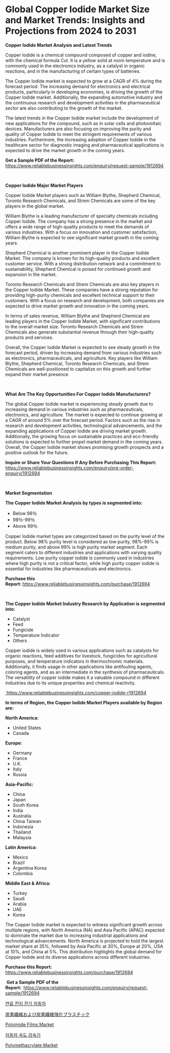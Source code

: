 <p><h1>Global Copper Iodide Market Size and Market Trends: Insights and Projections from 2024 to 2031</h1></p><p><strong>Copper Iodide Market Analysis and Latest Trends</strong></p>
<p><p>Copper Iodide is a chemical compound composed of copper and iodine, with the chemical formula CuI. It is a yellow solid at room temperature and is commonly used in the electronics industry, as a catalyst in organic reactions, and in the manufacturing of certain types of batteries.</p><p>The Copper Iodide market is expected to grow at a CAGR of 4% during the forecast period. The increasing demand for electronics and electrical products, particularly in developing economies, is driving the growth of the Copper Iodide market. Additionally, the expanding automotive industry and the continuous research and development activities in the pharmaceutical sector are also contributing to the growth of the market.</p><p>The latest trends in the Copper Iodide market include the development of new applications for the compound, such as in solar cells and photovoltaic devices. Manufacturers are also focusing on improving the purity and quality of Copper Iodide to meet the stringent requirements of various industries. Furthermore, the increasing adoption of Copper Iodide in the healthcare sector for diagnostic imaging and pharmaceutical applications is expected to drive the market growth in the coming years.</p></p>
<p><strong>Get a Sample PDF of the Report:&nbsp;</strong> <a href="https://www.reliablebusinessinsights.com/enquiry/request-sample/1912694">https://www.reliablebusinessinsights.com/enquiry/request-sample/1912694</a></p>
<p>&nbsp;</p>
<p><strong>Copper Iodide Major Market Players</strong></p>
<p><p>Copper Iodide Market players such as William Blythe, Shepherd Chemical, Toronto Research Chemicals, and Strem Chemicals are some of the key players in the global market. </p><p>William Blythe is a leading manufacturer of specialty chemicals including Copper Iodide. The company has a strong presence in the market and offers a wide range of high-quality products to meet the demands of various industries. With a focus on innovation and customer satisfaction, William Blythe is expected to see significant market growth in the coming years.</p><p>Shepherd Chemical is another prominent player in the Copper Iodide Market. The company is known for its high-quality products and excellent customer service. With a strong distribution network and a commitment to sustainability, Shepherd Chemical is poised for continued growth and expansion in the market.</p><p>Toronto Research Chemicals and Strem Chemicals are also key players in the Copper Iodide Market. These companies have a strong reputation for providing high-purity chemicals and excellent technical support to their customers. With a focus on research and development, both companies are expected to drive market growth and innovation in the coming years.</p><p>In terms of sales revenue, William Blythe and Shepherd Chemical are leading players in the Copper Iodide Market, with significant contributions to the overall market size. Toronto Research Chemicals and Strem Chemicals also generate substantial revenue through their high-quality products and services.</p><p>Overall, the Copper Iodide Market is expected to see steady growth in the forecast period, driven by increasing demand from various industries such as electronics, pharmaceuticals, and agriculture. Key players like William Blythe, Shepherd Chemical, Toronto Research Chemicals, and Strem Chemicals are well-positioned to capitalize on this growth and further expand their market presence.</p></p>
<p>&nbsp;</p>
<p><strong>What Are The Key Opportunities For Copper Iodide Manufacturers?</strong></p>
<p><p>The global Copper Iodide market is experiencing steady growth due to increasing demand in various industries such as pharmaceuticals, electronics, and agriculture. The market is expected to continue growing at a CAGR of around 5% over the forecast period. Factors such as the rise in research and development activities, technological advancements, and the expanding applications of Copper Iodide are driving market growth. Additionally, the growing focus on sustainable practices and eco-friendly solutions is expected to further propel market demand in the coming years. Overall, the Copper Iodide market shows promising growth prospects and a positive outlook for the future.</p></p>
<p><strong>Inquire or Share Your Questions If Any Before Purchasing This Report:</strong> <a href="https://www.reliablebusinessinsights.com/enquiry/pre-order-enquiry/1912694">https://www.reliablebusinessinsights.com/enquiry/pre-order-enquiry/1912694</a></p>
<p>&nbsp;</p>
<p><strong>Market Segmentation</strong></p>
<p><strong>The Copper Iodide Market Analysis by types is segmented into:</strong></p>
<p><ul><li>Below 98％</li><li>98％-99％</li><li>Above 99％</li></ul></p>
<p><p>Copper Iodide market types are categorized based on the purity level of the product. Below 98% purity level is considered as low purity, 98%-99% is medium purity, and above 99% is high purity market segment. Each segment caters to different industries and applications with varying quality requirements. Low purity copper iodide is commonly used in industries where high purity is not a critical factor, while high purity copper iodide is essential for industries like pharmaceuticals and electronics.</p></p>
<p><strong>Purchase this Report:&nbsp;</strong><a href="https://www.reliablebusinessinsights.com/purchase/1912694">https://www.reliablebusinessinsights.com/purchase/1912694</a></p>
<p>&nbsp;</p>
<p><strong>The Copper Iodide Market Industry Research by Application is segmented into:</strong></p>
<p><ul><li>Catalyst</li><li>Feed</li><li>Fungicide</li><li>Temperature Indicator</li><li>Others</li></ul></p>
<p><p>Copper iodide is widely used in various applications such as catalysts for organic reactions, feed additives for livestock, fungicides for agricultural purposes, and temperature indicators in thermochromic materials. Additionally, it finds usage in other applications like antifouling agents, coloring agents, and as an intermediate in the synthesis of pharmaceuticals. The versatility of copper iodide makes it a valuable compound in different industries due to its unique properties and chemical reactivity.</p></p>
<p><a href="https://www.reliablebusinessinsights.com/copper-iodide-r1912694">&nbsp;https://www.reliablebusinessinsights.com/copper-iodide-r1912694</a></p>
<p><strong>In terms of Region, the Copper Iodide Market Players available by Region are:</strong></p>
<p>
    <p> <strong> North America: </strong>
        <ul>
            <li>United States</li>
            <li>Canada</li>
        </ul>
        </p> 
    <p> <strong> Europe: </strong>
        <ul>
            <li>Germany</li>
            <li>France</li>
            <li>U.K.</li>
            <li>Italy</li>
            <li>Russia</li>
        </ul>
        </p> 
    <p> <strong> Asia-Pacific: </strong>
        <ul>
            <li>China</li>
            <li>Japan</li>
            <li>South Korea</li>
            <li>India</li>
            <li>Australia</li>
            <li>China Taiwan</li>
            <li>Indonesia</li>
            <li>Thailand</li>
            <li>Malaysia</li>
        </ul>
        </p> 
    <p> <strong> Latin America: </strong>
        <ul>
            <li>Mexico</li>
            <li>Brazil</li>
            <li>Argentina Korea</li>
            <li>Colombia</li>
        </ul>
        </p> 
    <p> <strong> Middle East & Africa: </strong>
        <ul>
            <li>Turkey</li>
            <li>Saudi</li>
            <li>Arabia</li>
            <li>UAE</li>
            <li>Korea</li>
        </ul>
    </p>
    </p>
<p><p>The Copper Iodide market is expected to witness significant growth across multiple regions, with North America (NA) and Asia Pacific (APAC) expected to dominate the market due to increasing industrial applications and technological advancements. North America is projected to hold the largest market share at 35%, followed by Asia Pacific at 30%, Europe at 20%, USA at 10%, and China at 5%. This distribution highlights the global demand for Copper Iodide and its diverse applications across different industries.</p></p>
<p><strong>Purchase this Report: </strong><a href="https://www.reliablebusinessinsights.com/purchase/1912694">https://www.reliablebusinessinsights.com/purchase/1912694</a></p>
<p>&nbsp;<strong>Get a Sample PDF of the Report:&nbsp;&nbsp;</strong><a href="https://www.reliablebusinessinsights.com/enquiry/request-sample/1912694">https://www.reliablebusinessinsights.com/enquiry/request-sample/1912694</a></p>
<p><strong></strong></p>
<p><p><a href="https://medium.com/@justynwelch/2024%EB%85%84%EB%B6%80%ED%84%B0-2031%EB%85%84%EA%B9%8C%EC%A7%80%EC%9D%98-%EC%97%B0%EB%A3%8C%EC%A0%84%EC%A7%80-%EC%A0%84%EA%B8%B0-%EC%9E%90%EB%8F%99%EC%B0%A8-%EC%8B%9C%EC%9E%A5-%EC%84%B1%EC%9E%A5-%EC%A0%84%EB%A7%9D-%EB%B0%8F-%EC%8B%9C%EC%9E%A5-%EB%8F%99%ED%96%A5-%EB%B6%84%EC%84%9D%EC%97%90-%EB%94%B0%EB%A5%B8-%EA%B0%80%EC%97%B0%EC%84%A4%EB%A5%A0-cagr-%EC%9D%80-8-%EB%A1%9C-%EC%98%88%EC%B8%A1%EB%90%98%EB%A9%B0-%EC%9D%91%EC%9A%A9%ED%94%84%EB%A1%9C%EA%B7%B8%EB%9E%A8-%EC%A7%80%EC%97%AD%EC%A0%81-%EC%A0%84%EB%A7%9D-%EB%B0%8F-%EC%88%98%EC%9D%B5%EC%97%90-%EB%8C%80%ED%95%9C-5cda4ca9abff">연료 전지 전기 자동차</a></p><p><a href="https://medium.com/@aidalakin1973/%E5%9C%B0%E7%90%83%E8%A6%8F%E6%A8%A1%E3%81%AE%E7%82%AD%E7%B4%A0%E7%B9%8A%E7%B6%AD%E3%81%A8%E7%82%AD%E7%B4%A0%E7%B9%8A%E7%B6%AD%E5%BC%B7%E5%8C%96%E3%83%97%E3%83%A9%E3%82%B9%E3%83%81%E3%83%83%E3%82%AF%E7%94%A3%E6%A5%AD-%E7%A8%AE%E9%A1%9E-%E7%94%A8%E9%80%94-%E5%B8%82%E5%A0%B4%E5%8F%82%E5%8A%A0%E4%BC%81%E6%A5%AD-%E5%9C%B0%E5%9F%9F%E5%88%A5%E6%88%90%E9%95%B7%E5%88%86%E6%9E%90-%E3%81%8A%E3%82%88%E3%81%B3%E5%B0%86%E6%9D%A5%E3%81%AE%E3%82%B7%E3%83%8A%E3%83%AA%E3%82%AA-2024%E5%B9%B4-2031%E5%B9%B4-801044d99ee3">炭素繊維および炭素繊維強化プラスチック</a></p><p><a href="https://github.com/RoccoManning/Market-Research-Report-List-5/blob/main/polyimide-films-market.md">Polyimide Films Market</a></p><p><a href="https://medium.com/@justynwelch/2024%EB%85%84%EB%B6%80%ED%84%B0-2031%EB%85%84%EA%B9%8C%EC%A7%80-%EC%9E%90%EB%8F%99%EC%B0%A8-%EC%86%8D%EB%8F%84-%EA%B0%90%EC%86%8D%EA%B8%B0-%EC%8B%9C%EC%9E%A5-%EC%A0%90%EC%9C%A0%EC%9C%A8-%EB%B0%8F-%EA%B2%BD%EC%9F%81-%ED%92%8D%EA%B2%BD%EC%97%90-%EB%8C%80%ED%95%9C-%ED%86%B5%EC%B0%B0%EB%A0%A5-cb4e81f41994">자동차 속도 감속기</a></p><p><a href="https://github.com/gulaimolin/Market-Research-Report-List-5/blob/main/polymethacrylate-market.md">Polymethacrylate Market</a></p></p>